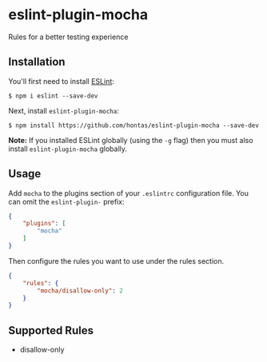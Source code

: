 # eslint-plugin-mocha

Rules for a better testing experience

## Installation

You'll first need to install [ESLint](http://eslint.org):

```
$ npm i eslint --save-dev
```

Next, install `eslint-plugin-mocha`:

```
$ npm install https://github.com/hontas/eslint-plugin-mocha --save-dev
```

**Note:** If you installed ESLint globally (using the `-g` flag) then you must also install `eslint-plugin-mocha` globally.

## Usage

Add `mocha` to the plugins section of your `.eslintrc` configuration file. You can omit the `eslint-plugin-` prefix:

```json
{
    "plugins": [
        "mocha"
    ]
}
```


Then configure the rules you want to use under the rules section.

```json
{
    "rules": {
        "mocha/disallow-only": 2
    }
}
```

## Supported Rules

* disallow-only






